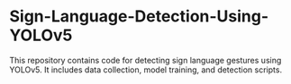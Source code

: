 # Sign-Language-Detection-Using-YOLOv5
This repository contains code for detecting sign language gestures using YOLOv5. It includes data collection, model training, and detection scripts.
